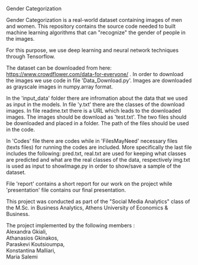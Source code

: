 Gender Categorization

Gender Categorization is a real-world dataset containing images of men and women. This repository contains the source code needed to built machine learning algorithms that can "recognize" the gender of people in the images.

For this purpose, we use deep learning and neural network techniques through Tensorflow.

The dataset can be downloaded from here: https://www.crowdflower.com/data-for-everyone/ . In order to download the images we use code in file 'Data_Download.py'. Images are downloaded as grayscale images in numpy.array format.  

In the 'input_data' folder there are infromation about the data that we used as input in the models. In file 'y.txt' there are the classes of the download images. In file readme.txt there is a URL which leads to the downloaded images. The images should be download as 'test.txt'. The two files should be downloaded and placed in a folder. The path of the files should be used in the code.

In 'Codes' file there are codes while in 'FilesMayNeed' necessary files (texts files) for running the codes are included. More specifically the last file includes the following: pred.txt, real.txt are used for keeping what classes are predicted and what are the real classes of the data, respectively img.txt is used as input to showImage.py in order to show/save a sample of the dataset.

File 'report' contains a short report for our work on the project while 'presentation' file contains our final presentation.

This project was conducted as part of the "Social Media Analytics" class of the M.Sc. in Business Analytics, Athens University of Economics & Business.

The project implemented by the following members :  
Alexandra Gkiali,  
Athanasios Gkinakos,  
Paraskevi Koutsioumpa,  
Konstantina Malliari,  
Maria Salemi
